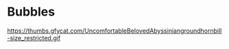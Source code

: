 # Bubbles
https://thumbs.gfycat.com/UncomfortableBelovedAbyssiniangroundhornbill-size_restricted.gif
